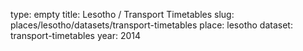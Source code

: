 type: empty
title: Lesotho / Transport Timetables
slug: places/lesotho/datasets/transport-timetables
place: lesotho
dataset: transport-timetables
year: 2014
